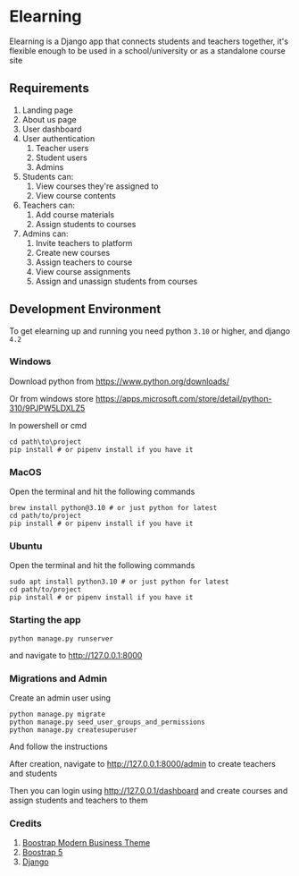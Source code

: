 # Elearning
Elearning is a Django app that connects students and teachers together, it's flexible enough to be used in a school/university or as a standalone course site

## Requirements
1. Landing page
2. About us page
3. User dashboard
4. User authentication
    1. Teacher users
    2. Student users
    3. Admins
5. Students can:
    1. View courses they're assigned to
    2. View course contents
6. Teachers can:
    1. Add course materials
    2. Assign students to courses
7. Admins can:
    1. Invite teachers to platform
    2. Create new courses
    3. Assign teachers to course
    4. View course assignments
    5. Assign and unassign students from courses

## Development Environment
To get elearning up and running you need python `3.10` or higher, and django `4.2`

### Windows
Download python from https://www.python.org/downloads/

Or from windows store https://apps.microsoft.com/store/detail/python-310/9PJPW5LDXLZ5

In powershell or cmd 
```shell
cd path\to\project
pip install # or pipenv install if you have it
```

### MacOS
Open the terminal and hit the following commands
```shell
brew install python@3.10 # or just python for latest
cd path/to/project
pip install # or pipenv install if you have it
```

### Ubuntu
Open the terminal and hit the following commands
```shell
sudo apt install python3.10 # or just python for latest
cd path/to/project
pip install # or pipenv install if you have it
```

### Starting the app
```shell
python manage.py runserver
```

and navigate to http://127.0.0.1:8000

### Migrations and Admin
Create an admin user using
```shell
python manage.py migrate
python manage.py seed_user_groups_and_permissions
python manage.py createsuperuser
```

And follow the instructions

After creation, navigate to http://127.0.0.1:8000/admin to create teachers and students

Then you can login using http://127.0.0.1/dashboard and create courses and assign students and teachers to them

### Credits
1. [Boostrap Modern Business Theme](https://github.com/StartBootstrap/startbootstrap-modern-business/tree/master)
2. [Boostrap 5](https://getbootstrap.com/)
3. [Django](https://www.djangoproject.com/)